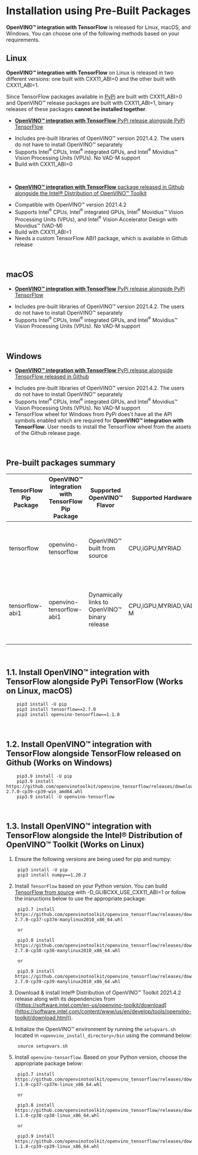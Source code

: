 # <a name='Pre-BuiltPackages'></a>Installation using Pre-Built Packages

**OpenVINO™ integration with TensorFlow** is released for Linux, macOS, and Windows. You can choose one of the following methods based on your requirements.


## Linux

  **OpenVINO™ integration with TensorFlow** on Linux is released in two different versions: one built with CXX11_ABI=0 and the other built with CXX11_ABI=1.

  Since TensorFlow packages available in [PyPi](https://pypi.org) are built with CXX11_ABI=0 and OpenVINO™ release packages are built with CXX11_ABI=1, binary releases of these packages **cannot be installed together**.

  - [**OpenVINO™ integration with TensorFlow** PyPi release alongside PyPi TensorFlow](#InstallOpenVINOintegrationwithTensorFlowalongsidePyPiTensorFlow)
  * Includes pre-built libraries of OpenVINO™ version 2021.4.2. The users do not have to install OpenVINO™ separately 
  * Supports Intel<sup>®</sup> CPUs, Intel<sup>®</sup> integrated GPUs, and Intel<sup>®</sup> Movidius™ Vision Processing Units (VPUs). No VAD-M support
  * Build with CXX11_ABI=0  

  <br/>  

  - [**OpenVINO™ integration with TensorFlow** package released in Github alongside the Intel® Distribution of OpenVINO™ Toolkit](#InstallOpenVINOintegrationwithTensorFlowalongsidetheIntelDistributionofOpenVINOToolkit)
  * Compatible with OpenVINO™ version 2021.4.2
  * Supports Intel<sup>®</sup> CPUs, Intel<sup>®</sup> integrated GPUs, Intel<sup>®</sup> Movidius™ Vision Processing Units (VPUs),    and Intel<sup>®</sup> Vision Accelerator Design with Movidius™ (VAD-M)
  * Build with CXX11_ABI=1
  * Needs a custom TensorFlow ABI1 package, which is available in Github release  

<br/>  

## macOS

  - [**OpenVINO™ integration with TensorFlow** PyPi release alongside PyPi TensorFlow](#InstallOpenVINOintegrationwithTensorFlowalongsidePyPiTensorFlow)
  * Includes pre-built libraries of OpenVINO™ version 2021.4.2. The users do not have to install OpenVINO™ separately 
  * Supports Intel<sup>®</sup> CPUs, Intel<sup>®</sup> integrated GPUs, and Intel<sup>®</sup> Movidius™ Vision Processing Units (VPUs). No VAD-M support

<br/>  

## Windows

  - [**OpenVINO™ integration with TensorFlow** PyPi release alongside TensorFlow released in Github](#InstallOpenVINOintegrationwithTensorFlowalongsideTensorFlow)
  * Includes pre-built libraries of OpenVINO™ version 2021.4.2. The users do not have to install OpenVINO™ separately 
  * Supports Intel<sup>®</sup> CPUs, Intel<sup>®</sup> integrated GPUs, and Intel<sup>®</sup> Movidius™ Vision Processing Units (VPUs). No VAD-M support
  * TensorFlow wheel for Windows from PyPi does't have all the API symbols enabled which are required for **OpenVINO™ integration with TensorFlow**. User needs to install the  TensorFlow wheel from the assets of the Github release page.
  
<br/>  

## <a name='Prebuiltpackagessummary'></a>Pre-built packages summary
  
|TensorFlow Pip Package| **OpenVINO™ integration with TensorFlow** Pip Package|Supported OpenVINO™ Flavor|Supported Hardwares|Comments|
| -----------------|-----------------------------------|----------------------------|---------------------------|----------------|
|tensorflow| openvino-tensorflow|OpenVINO™ built from source|CPU,iGPU,MYRIAD|**OpenVINO™** libraries are built from source and included in the wheel package|
|tensorflow-abi1| openvino-tensorflow-abi1|Dynamically links to OpenVINO™ binary release|CPU,iGPU,MYRIAD,VAD-M|**OpenVINO™ integration with TensorFlow** libraries are dynamically linked to **OpenVINO™** binaries|
<br/>  

##  1.1. <a name='InstallOpenVINOintegrationwithTensorFlowalongsidePyPiTensorFlow'></a>Install **OpenVINO™ integration with TensorFlow** alongside PyPi TensorFlow (Works on Linux, macOS)

        pip3 install -U pip
        pip3 install tensorflow==2.7.0
        pip3 install openvino-tensorflow==1.1.0
<br/> 

##  1.2. <a name='InstallOpenVINOintegrationwithTensorFlowalongsideTensorFlow'></a>Install **OpenVINO™ integration with TensorFlow** alongside TensorFlow released on Github (Works on Windows)

        pip3.9 install -U pip
        pip3.9 install https://github.com/openvinotoolkit/openvino_tensorflow/releases/download/v1.1.0/tensorflow-2.7.0-cp39-cp39-win_amd64.whl
        pip3.9 install -U openvino-tensorflow
<br/> 

##  1.3. <a name='InstallOpenVINOintegrationwithTensorFlowalongsidetheIntelDistributionofOpenVINOToolkit'></a>Install **OpenVINO™ integration with TensorFlow** alongside the Intel® Distribution of OpenVINO™ Toolkit (Works on Linux)

1. Ensure the following versions are being used for pip and numpy:

        pip3 install -U pip
        pip3 install numpy==1.20.2

2. Install `TensorFlow` based on your Python version. You can build [TensorFlow from source](https://github.com/openvinotoolkit/openvino_tensorflow/blob/master/docs/BUILD.md#tensorflow) with -D_GLIBCXX_USE_CXX11_ABI=1  or follow the insructions below to use the appropriate package:

        pip3.7 install https://github.com/openvinotoolkit/openvino_tensorflow/releases/download/v1.1.0/tensorflow_abi1-2.7.0-cp37-cp37m-manylinux2010_x86_64.whl

        or

        pip3.8 install https://github.com/openvinotoolkit/openvino_tensorflow/releases/download/v1.1.0/tensorflow_abi1-2.7.0-cp38-cp38-manylinux2010_x86_64.whl

        or

        pip3.9 install https://github.com/openvinotoolkit/openvino_tensorflow/releases/download/v1.1.0/tensorflow_abi1-2.7.0-cp39-cp39-manylinux2010_x86_64.whl

3. Download & install Intel® Distribution of OpenVINO™ Toolkit 2021.4.2 release along with its dependencies from ([https://software.intel.com/en-us/openvino-toolkit/download](https://software.intel.com/content/www/us/en/develop/tools/openvino-toolkit/download.html)).

4. Initialize the OpenVINO™ environment by running the `setupvars.sh` located in <code>\<openvino\_install\_directory\>\/bin</code> using the command below:

        source setupvars.sh

5. Install `openvino-tensorflow`. Based on your Python version, choose the appropriate package below:

        pip3.7 install https://github.com/openvinotoolkit/openvino_tensorflow/releases/download/v1.1.0/openvino_tensorflow_abi1-1.1.0-cp37-cp37m-linux_x86_64.whl

        or

        pip3.8 install https://github.com/openvinotoolkit/openvino_tensorflow/releases/download/v1.1.0/openvino_tensorflow_abi1-1.1.0-cp38-cp38-linux_x86_64.whl

        or

        pip3.9 install https://github.com/openvinotoolkit/openvino_tensorflow/releases/download/v1.1.0/openvino_tensorflow_abi1-1.1.0-cp39-cp39-linux_x86_64.whl


